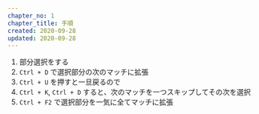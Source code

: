 ```yaml
---
chapter_no: 1
chapter_title: 手順
created: 2020-09-28
updated: 2020-09-28
---
```

1. 部分選択をする
1. `Ctrl + D` で選択部分の次のマッチに拡張
1. `Ctrl + U` を押すと一旦戻るので
1. `Ctrl + K`, `Ctrl + D` すると、次のマッチを一つスキップしてその次を選択
1. `Ctrl + F2` で選択部分を一気に全てマッチに拡張

